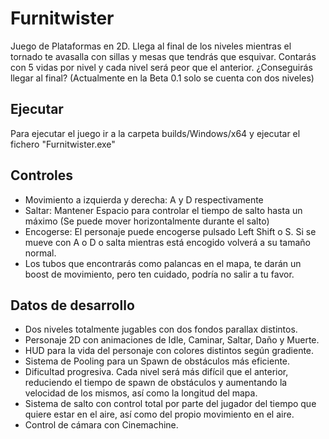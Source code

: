 # Furnitwister

Juego de Plataformas en 2D. Llega al final de los niveles mientras el tornado te avasalla con sillas y mesas que tendrás que esquivar. Contarás con 5 vidas por nivel y cada nivel será peor que el anterior. ¿Conseguirás llegar al final? (Actualmente en la Beta 0.1 solo se cuenta con dos niveles)

## Ejecutar

Para ejecutar el juego ir a la carpeta builds/Windows/x64 y ejecutar el fichero "Furnitwister.exe"

## Controles

* Movimiento a izquierda y derecha: A y D respectivamente
* Saltar: Mantener Espacio para controlar el tiempo de salto hasta un máximo (Se puede mover horizontalmente durante el salto)
* Encogerse: El personaje puede encogerse pulsado Left Shift o S. Si se mueve con A o D o salta mientras está encogido volverá a su tamaño normal.
* Los tubos que encontrarás como palancas en el mapa, te darán un boost de movimiento, pero ten cuidado, podría no salir a tu favor.

## Datos de desarrollo

* Dos niveles totalmente jugables con dos fondos parallax distintos.
* Personaje 2D con animaciones de Idle, Caminar, Saltar, Daño y Muerte.
* HUD para la vida del personaje con colores distintos según gradiente.
* Sistema de Pooling para un Spawn de obstáculos más eficiente.
* Dificultad progresiva. Cada nivel será más difícil que el anterior, reduciendo el tiempo de spawn de obstáculos y aumentando la velocidad de los mismos, así como la longitud del mapa.
* Sistema de salto con control total por parte del jugador del tiempo que quiere estar en el aire, así como del propio movimiento en el aire.
* Control de cámara con Cinemachine.
